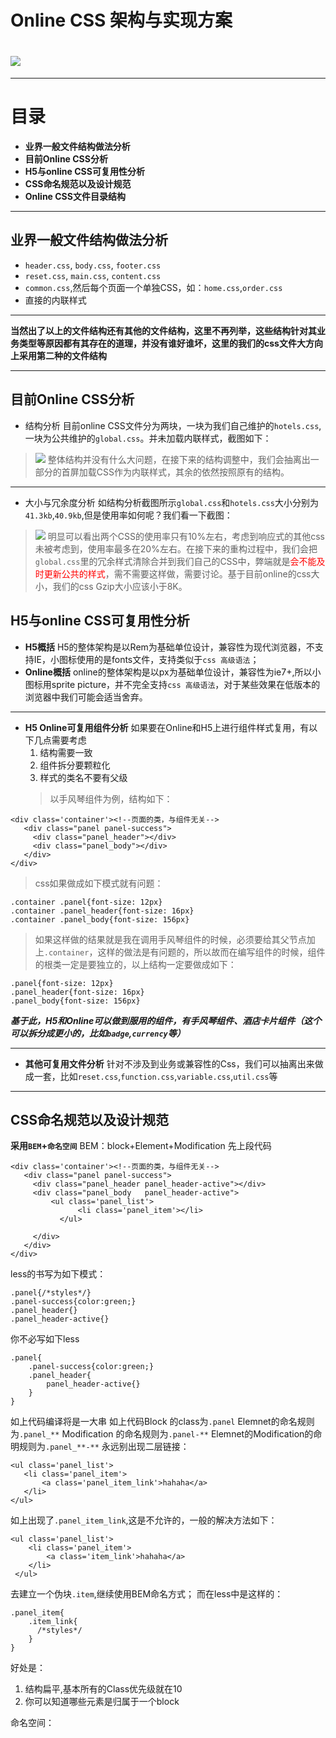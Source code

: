 Online CSS 架构与实现方案
===
# ![](https://pic.english.c-ctrip.com/picaresenglish/ibu/ibucommon/images/v1/trip-logo.e7bdd3cf.png)



---

# 目录
- **业界一般文件结构做法分析**
- **目前Online CSS分析**
- **H5与online CSS可复用性分析**
- **CSS命名规范以及设计规范**
- **Online CSS文件目录结构**


---
## 业界一般文件结构做法分析
- `header.css`, `body.css`, `footer.css`
- `reset.css`, `main.css`, `content.css`
- `common.css`,然后每个页面一个单独CSS，如：`home.css`,`order.css`
- 直接的内联样式

---


****当然出了以上的文件结构还有其他的文件结构，这里不再列举，这些结构针对其业务类型等原因都有其存在的道理，并没有谁好谁坏，这里的我们的css文件大方向上采用第二种的文件结构****

---

## 目前Online CSS分析
- 结构分析
 目前online CSS文件分为两块，一块为我们自己维护的`hotels.css`,
 一块为公共维护的`global.css`。并未加载内联样式，截图如下：
> ![](pic.png)
>整体结构并没有什么大问题，在接下来的结构调整中，我们会抽离出一部分的首屏加载CSS作为内联样式，其余的依然按照原有的结构。

---

- 大小与冗余度分析
如结构分析截图所示`global.css`和`hotels.css`大小分别为`41.3kb`,`40.9kb`,但是使用率如何呢？我们看一下截图：
> ![](pic1.png)
>明显可以看出两个CSS的使用率只有10%左右，考虑到响应式的其他css未被考虑到，使用率最多在20%左右。在接下来的重构过程中，我们会把`global.css`里的冗余样式清除合并到我们自己的CSS中，弊端就是<font color='red'>会不能及时更新公共的样式</font>，需不需要这样做，需要讨论。基于目前online的css大小，我们的css Gzip大小应该小于8K。


## H5与online CSS可复用性分析
- **H5概括**
  H5的整体架构是以Rem为基础单位设计，兼容性为现代浏览器，不支持IE，小图标使用的是fonts文件，支持类似于`css 高级语法`；
- **Online概括**
  online的整体架构是以px为基础单位设计，兼容性为ie7+,所以小图标用sprite picture，并不完全支持`css 高级语法`，对于某些效果在低版本的浏览器中我们可能会适当舍弃。
---
- **H5 Online可复用组件分析**
  如果要在Online和H5上进行组件样式复用，有以下几点需要考虑
  1. 结构需要一致
  2. 组件拆分要颗粒化
  3. 样式的类名不要有父级
  >以手风琴组件为例，结构如下：
 ```
<div class='container'><!--页面的类，与组件无关-->
    <div class="panel panel-success">
      <div class="panel_header"></div>
      <div class="panel_body"></div>
    </div>
 </div>
```
>css如果做成如下模式就有问题：
```
.container .panel{font-size: 12px}
.container .panel_header{font-size: 16px}
.container .panel_body{font-size: 156px}
```
>如果这样做的结果就是我在调用手风琴组件的时候，必须要给其父节点加上`.container`，这样的做法是有问题的，所以故而在编写组件的时候，组件的根类一定是要独立的，以上结构一定要做成如下：
```
.panel{font-size: 12px}
.panel_header{font-size: 16px}
.panel_body{font-size: 156px}
```
***基于此，H5和Online可以做到服用的组件，有手风琴组件、酒店卡片组件（这个可以拆分成更小的，比如`badge`,`currency`等）***

---

- **其他可复用文件分析**
针对不涉及到业务或兼容性的Css，我们可以抽离出来做成一套，比如`reset.css`,`function.css`,`variable.css`,`util.css`等
---
## CSS命名规范以及设计规范
**采用`BEM`+`命名空间`**
BEM：block+Element+Modification
先上段代码
 ```
<div class='container'><!--页面的类，与组件无关-->
    <div class="panel panel-success">
      <div class="panel_header panel_header-active"></div>
      <div class="panel_body   panel_header-active">
      	  <ul class='panel_list'>
            	<li class='panel_item'></li>
            </ul>

      </div>
    </div>
 </div>
```
less的书写为如下模式：
```
.panel{/*styles*/}
.panel-success{color:green;}
.panel_header{}
.panel_header-active{}
```
你不必写如下less
```
.panel{
    .panel-success{color:green;}
    .panel_header{
    	panel_header-active{}
    }
}

```
如上代码编译将是一大串
如上代码Block 的class为`.panel`
Elemnet的命名规则为`.panel_**`
Modification 的命名规则为`.panel-**`
Elemnet的Modification的命明规则为`.panel_**-**`
永远别出现二层链接：
 ```
 <ul class='panel_list'>
    <li class='panel_item'>
    	<a class='panel_item_link'>hahaha</a>
    </li>
 </ul>
```
如上出现了`.panel_item_link`,这是不允许的，一般的解决方法如下：
```
<ul class='panel_list'>
    <li class='panel_item'>
    	<a class='item_link'>hahaha</a>
    </li>
 </ul>
```
去建立一个伪块`.item`,继续使用BEM命名方式；
而在less中是这样的：
```
.panel_item{
	.item_link{
      /*styles*/
    }
}

```
好处是：
1. 结构扁平,基本所有的Class优先级就在10
2. 你可以知道哪些元素是归属于一个block


命名空间：


























